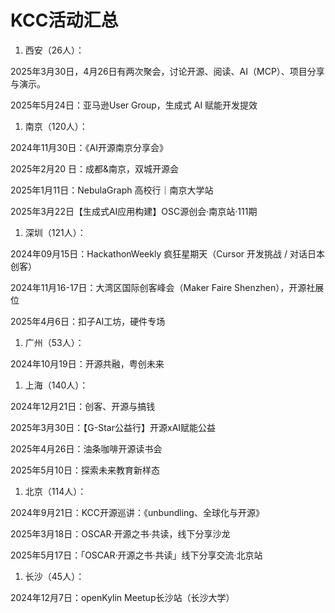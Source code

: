 # KCC活动汇总

1.  西安（26人）：

2025年3月30日，4月26日有两次聚会，讨论开源、阅读、AI（MCP）、项目分享与演示。

2025年5月24日：亚马逊User Group，生成式 AI 赋能开发提效

1.  南京（120人）：

2024年11月30日：《AI开源南京分享会》

2025年2月20 日：成都&南京，双城开源会

2025年1月11日：NebulaGraph 高校行｜南京大学站

2025年3月22日【生成式AI应用构建】OSC源创会·南京站·111期

1.  深圳（121人）：

2024年09月15日：HackathonWeekly 疯狂星期天（Cursor 开发挑战 / 对话日本创客）

2024年11月16-17日：大湾区国际创客峰会（Maker Faire Shenzhen），开源社展位

2025年4月6日：扣子AI工坊，硬件专场

1.  广州（53人）：

2024年10月19日：开源共融，粤创未来

1.  上海（140人）：

2024年12月21日：创客、开源与搞钱

2025年3月30日：【G-Star公益行】开源xAI赋能公益

2025年4月26日：油条咖啡开源读书会

2025年5月10日：探索未来教育新样态

1.  北京（114人）：

2024年9月21日：KCC开源巡讲：《unbundling、全球化与开源》

2025年3月18日：OSCAR·开源之书·共读，线下分享沙龙

2025年5月17日：「OSCAR·开源之书·共读」线下分享交流·北京站

1.  长沙（45人）：

2024年12月7日：openKylin Meetup长沙站（长沙大学）